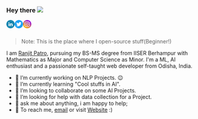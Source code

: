 ### Hey there <a href="https://ranjitpatro.netlify.app/"><img src="https://media.giphy.com/media/hvRJCLFzcasrR4ia7z/giphy.gif" width="3%"></a>

<a href="https://www.linkedin.com/in/ranjitpatro/">
  <img align="left" alt="Ranjit's Linkedin" width="22px" src="https://github.com/Ranjit246/Ranjit246/blob/main/294706_circle_linkedin_icon.png" />
</a>
<a href="https://twitter.com/Ranjit__Patro">
  <img align="left" alt="Ranjit Patro | Twitter" width="22px" src="https://github.com/Ranjit246/Ranjit246/blob/main/3225183_app_logo_media_popular_social_icon.png" />
</a>
<a href="https://www.instagram.com/ranj.it489/">
  <img align="left" alt="Ranjit's Instagram" width="22px" src="https://github.com/Ranjit246/Ranjit246/blob/main/1164349_circle_instagram_logo_media_network_icon.png" />
</a>

<br />
<br /> 

>Note: This is the place where I open-source stuff(Beginner!)

I am <a href="https://ranjitpatro.netlify.app/">Ranjit Patro</a>, pursuing my BS-MS degree from IISER Berhampur with Mathematics as Major and Computer Science as Minor. I'm a ML, AI enthusiast and a passionate self-taught web developer from Odisha, India.

<!-- <img align="right" alt="GIF" src="https://github.com/Ranjit246/Ranjit246/blob/main/code.gif?raw=true" width="400" height="250" /> -->

- 🔭 I’m currently working on NLP Projects. :wink:
- 🌱 I’m currently learning "Cool stuffs in AI".
- 👯 I’m looking to collaborate on some AI Projects.
- 🤔 I’m looking for help with data collection for a Project. 
- 💬 ask me about anything, i am happy to help;
- 💼 To reach me, [email](mailto:ranjitpatro200@gmail.com) or visit <a href="https://ranjitpatro.netlify.app/">Website</a> :)
